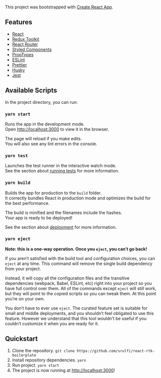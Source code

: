 This project was bootstrapped with [Create React App](https://github.com/facebook/create-react-app).

## Features
- [React](https://es.reactjs.org/)
- [Redux Toolkit](https://redux-toolkit.js.org/)
- [React Router](https://reactrouter.com/)
- [Styled Components](https://styled-components.com/)
- [PropTypes](https://www.npmjs.com/package/prop-types)
- [ESLint](https://eslint.org/)
- [Prettier](https://prettier.io/)
- [Husky](https://www.npmjs.com/package/husky)
- [Jest](https://jestjs.io/)

## Available Scripts

In the project directory, you can run:

### `yarn start`

Runs the app in the development mode.<br />
Open [http://localhost:3000](http://localhost:3000) to view it in the browser.

The page will reload if you make edits.<br />
You will also see any lint errors in the console.

### `yarn test`

Launches the test runner in the interactive watch mode.<br />
See the section about [running tests](https://facebook.github.io/create-react-app/docs/running-tests) for more information.

### `yarn build`

Builds the app for production to the `build` folder.<br />
It correctly bundles React in production mode and optimizes the build for the best performance.

The build is minified and the filenames include the hashes.<br />
Your app is ready to be deployed!

See the section about [deployment](https://facebook.github.io/create-react-app/docs/deployment) for more information.

### `yarn eject`

**Note: this is a one-way operation. Once you `eject`, you can’t go back!**

If you aren’t satisfied with the build tool and configuration choices, you can `eject` at any time. This command will remove the single build dependency from your project.

Instead, it will copy all the configuration files and the transitive dependencies (webpack, Babel, ESLint, etc) right into your project so you have full control over them. All of the commands except `eject` will still work, but they will point to the copied scripts so you can tweak them. At this point you’re on your own.

You don’t have to ever use `eject`. The curated feature set is suitable for small and middle deployments, and you shouldn’t feel obligated to use this feature. However we understand that this tool wouldn’t be useful if you couldn’t customize it when you are ready for it.

## Quickstart

1. Clone the repository.
`git clone https://github.com/srulfi/react-rtk-boilerplate`
2. Install repository dependencies.
`yarn`
3. Run project.
`yarn start`
4. The project is now running at [http://localhost:3000](http://localhost:3000)!
